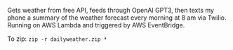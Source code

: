 Gets weather from free API, feeds through OpenAI GPT3, then texts my phone a summary of the weather forecast every morning at 8 am via Twilio. Running on AWS Lambda and triggered by AWS EventBridge.

To zip: `zip -r dailyweather.zip * `
